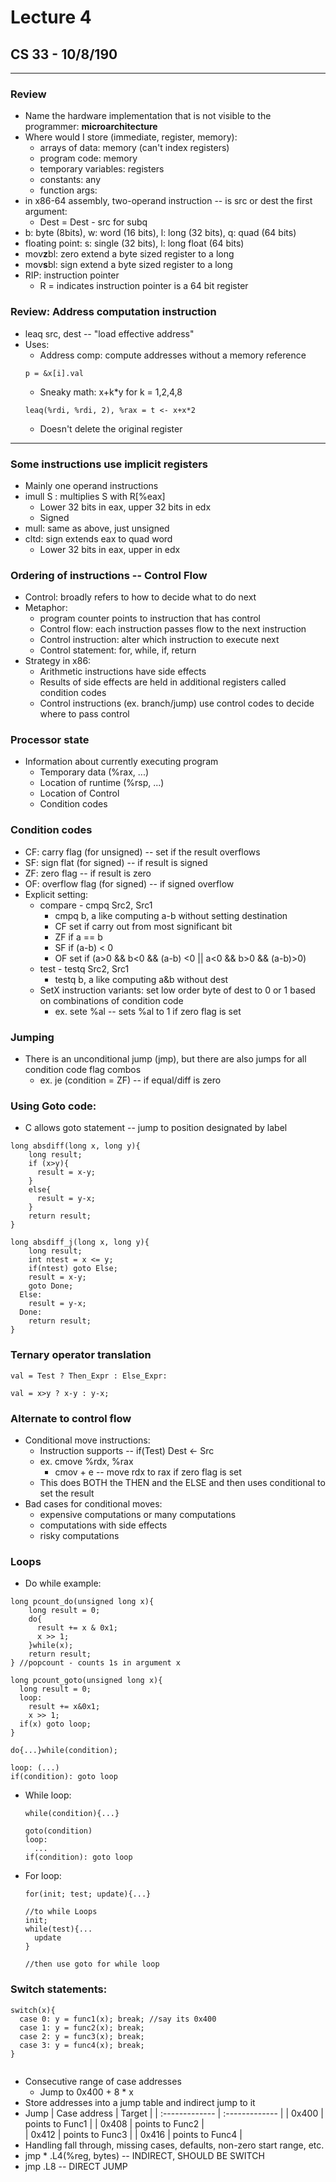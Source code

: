 # Lecture 4
## CS 33 - 10/8/190
---
### Review
- Name the hardware implementation that is not visible to the programmer: **microarchitecture**
- Where would I store (immediate, register, memory):
  - arrays of data: memory (can't index registers)
  - program code: memory
  - temporary variables: registers
  - constants: any
  - function args:
- in x86-64 assembly, two-operand instruction -- is src or dest the first argument:
  - Dest = Dest - src for subq
- b: byte (8bits), w: word (16 bits), l: long (32 bits), q: quad (64 bits)
- floating point: s: single (32 bits), l: long float (64 bits)
- mov**z**bl: zero extend a byte sized register to a long
- mov**s**bl: sign extend a byte sized register to a long
- RIP: instruction pointer
  - R = indicates instruction pointer is a 64 bit register

### Review: Address computation instruction
- leaq src, dest  -- "load effective address"
- Uses:
  - Address comp: compute addresses without a memory reference
  ```
  p = &x[i].val
  ```
  - Sneaky math: x+k*y for k = 1,2,4,8
  ```
  leaq(%rdi, %rdi, 2), %rax = t <- x+x*2
  ```
  - Doesn't delete the original register
---
### Some instructions use implicit registers
- Mainly one operand instructions
- imull S : multiplies S with R[%eax]
  - Lower 32 bits in eax, upper 32 bits in edx
  - Signed
- mull: same as above, just unsigned
- cltd: sign extends eax to quad word
  - Lower 32 bits in eax, upper in edx

### Ordering of instructions -- Control Flow
- Control: broadly refers to how to decide what to do next
- Metaphor:
  - program counter points to instruction that has control
  - Control flow: each instruction passes flow to the next instruction
  - Control instruction: alter which instruction to execute next
  - Control statement: for, while, if, return
- Strategy in x86:
  - Arithmetic instructions have side effects
  - Results of side effects are held in additional registers called condition codes
  - Control instructions (ex. branch/jump) use control codes to decide where to pass control

### Processor state
- Information about currently executing program
    - Temporary data (%rax, ...)
    - Location of runtime (%rsp, ...)
    - Location of Control
    - Condition codes

### Condition codes
- CF: carry flag (for unsigned) -- set if the result overflows
- SF: sign flat (for signed) -- if result is signed
- ZF: zero flag -- if result is zero
- OF: overflow flag (for signed) -- if signed overflow
- Explicit setting:  
  - compare - cmpq Src2, Src1
    - cmpq b, a like computing a-b without setting destination
    - CF set if carry out from most significant bit
    - ZF if a == b
    - SF if (a-b) < 0
    - OF set if (a>0 && b<0 && (a-b) <0 || a<0 && b>0 && (a-b)>0)
  - test - testq Src2, Src1
    - testq b, a like computing a&b without dest
  - SetX instruction variants: set low order byte of dest to 0 or 1 based on combinations of condition code
    - ex. sete %al -- sets %al to 1 if zero flag is set

### Jumping
- There is an unconditional jump (jmp), but there are also jumps for all condition code flag combos
  - ex. je (condition = ZF) -- if equal/diff is zero

### Using Goto code:
  - C allows goto statement -- jump to position designated by label
  ```
  long absdiff(long x, long y){
      long result;
      if (x>y){
        result = x-y;
      }
      else{
        result = y-x;
      }
      return result;
  }

  long absdiff_j(long x, long y){
      long result;
      int ntest = x <= y;
      if(ntest) goto Else;
      result = x-y;
      goto Done;
    Else:
      result = y-x;
    Done:
      return result;  
  }
  ```

### Ternary operator translation
```
val = Test ? Then_Expr : Else_Expr:

val = x>y ? x-y : y-x;
```
### Alternate to control flow
- Conditional move instructions:
  - Instruction supports -- if(Test) Dest <- Src
  - ex. cmove %rdx, %rax
    - cmov + e -- move rdx to rax if zero flag is set
  - This does BOTH the THEN and the ELSE and then uses conditional to set the result
- Bad cases for conditional moves:
  - expensive computations or many computations
  - computations with side effects
  - risky computations

### Loops
- Do while example:
```
long pcount_do(unsigned long x){
    long result = 0;
    do{
      result += x & 0x1;
      x >> 1;
    }while(x);
    return result;
} //popcount - counts 1s in argument x
```
```
long pcount_goto(unsigned long x){
  long result = 0;
  loop:
    result += x&0x1;
    x >> 1;
  if(x) goto loop;
}
```

  ```
  do{...}while(condition);

  loop: (...)
  if(condition): goto loop
  ```
- While loop:
  ```
  while(condition){...}

  goto(condition)
  loop:
    ...
  if(condition): goto loop
  ```
- For loop:
  ```
  for(init; test; update){...}

  //to while Loops
  init;
  while(test){...
    update
  }

  //then use goto for while loop
  ```

### Switch statements:
```
switch(x){
  case 0: y = func1(x); break; //say its 0x400
  case 1: y = func2(x); break;
  case 2: y = func3(x); break;
  case 3: y = func4(x); break;
}


```
- Consecutive range of case addresses
  - Jump to 0x400 + 8 * x
- Store addresses into a jump table and indirect jump to it
- Jump
  | Case address    | Target   |
  | :------------- | :------------- |
  | 0x400       | points to Func1       |
  | 0x408       | points to Func2       |  
  | 0x412       | points to Func3       |
  | 0x416       | points to Func4       |
- Handling fall through, missing cases, defaults, non-zero start range, etc.
- jmp * .L4(%reg, bytes) -- INDIRECT, SHOULD BE SWITCH
- jmp .L8 -- DIRECT JUMP
